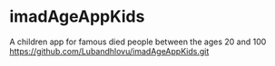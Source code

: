 # imadAgeAppKids
A children app for famous died people between the ages 20 and 100
https://github.com/Lubandhlovu/imadAgeAppKids.git

